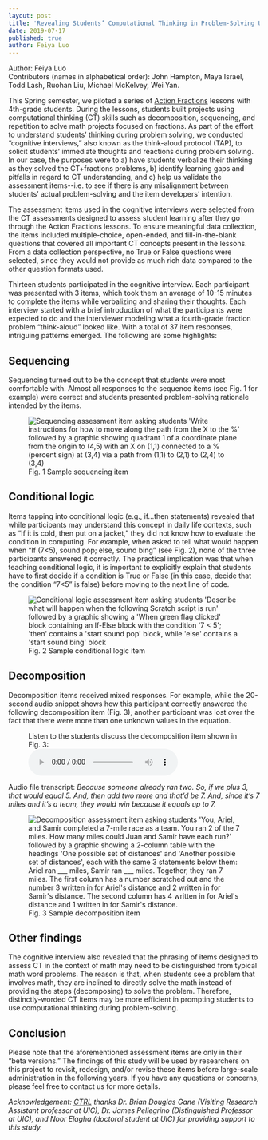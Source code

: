 ```yaml
---
layout: post
title: 'Revealing Students’ Computational Thinking in Problem-Solving Using Cognitive Interviews and Think-Aloud Protocols'
date: 2019-07-17
published: true
author: Feiya Luo
---
```


Author: Feiya Luo<br />
Contributors (names in alphabetical order): John Hampton, Maya Israel, Todd Lash, Ruohan Liu, Michael McKelvey, Wei Yan.

This Spring semester, we piloted a series of [Action Fractions](https://www.canonlab.org/actionfractionslessons) lessons with 4th-grade students. During the lessons, students built projects using computational thinking (CT) skills such as decomposition, sequencing, and repetition to solve math projects focused on fractions. As part of the effort to understand students’ thinking during problem solving, we conducted “cognitive interviews,” also known as the think-aloud protocol (TAP), to solicit students’ immediate thoughts and reactions during problem solving. In our case, the purposes were to a) have students verbalize their thinking as they solved the CT+fractions problems, b) identify learning gaps and pitfalls in regard to CT understanding, and c) help us validate the assessment items--i.e. to see if there is any misalignment between students’ actual problem-solving and the item developers’ intention. 

The assessment items used in the cognitive interviews were selected from the CT assessments designed to assess student learning after they go through the Action Fractions lessons. To ensure meaningful data collection, the items included multiple-choice, open-ended, and fill-in-the-blank questions that covered all important CT concepts present in the lessons. From a data collection perspective, no True or False questions were selected, since they would not provide as much rich data compared to the other question formats used. 

<!--excerpt-->

Thirteen students participated in the cognitive interview. Each participant was presented with 3 items, which took them an average of 10-15 minutes to complete the items while verbalizing and sharing their thoughts. Each interview started with a brief introduction of what the participants were expected to do and the interviewer modeling what a fourth-grade fraction problem “think-aloud” looked like. With a total of 37 item responses, intriguing patterns emerged. The following are some highlights:

## Sequencing

Sequencing turned out to be the concept that students were most comfortable with. Almost all responses to the sequence items (see Fig. 1 for example) were correct and students presented problem-solving rationale intended by the items.

<figure><img src="{{ site.images }}blog/2019-07-17-figure-1.jpg" alt="Sequencing assessment item asking students 'Write instructions for how to move along the path from the X to the %' followed by a graphic showing quadrant 1 of a coordinate plane from the origin to (4,5) with an X on (1,1) connected to a % (percent sign) at (3,4) via a path from (1,1) to (2,1) to (2,4) to (3,4)" title="Sequencing assessment item asking students 'Write instructions for how to move along the path from the X to the %' followed by a graphic showing quadrant 1 of a coordinate plane from the origin to (4,5) with an X on (1,1) connected to a % (percent sign) at (3,4) via a path from (1,1) to (2,1) to (2,4) to (3,4)"><figcaption>Fig. 1 Sample sequencing item</figcaption></figure>

## Conditional logic

Items tapping into conditional logic (e.g., if...then statements) revealed that while participants may understand this concept in daily life contexts, such as “If it is cold, then put on a jacket,” they did not know how to evaluate the condition in computing. For example, when asked to tell what would happen when “If (7<5), sound pop; else, sound bing” (see Fig. 2), none of the three participants answered it correctly. The practical implication was that when teaching conditional logic, it is important to explicitly explain that students have to first decide if a condition is True or False (in this case, decide that the condition “7<5” is false) before moving to the next line of code.

<figure><img src="{{ site.images }}blog/2019-07-17-figure-2.jpg" alt="Conditional logic assessment item asking students 'Describe what will happen when the following Scratch script is run' followed by a graphic showing a 'When green flag clicked' block containing an If-Else block with the condition '7 < 5'; 'then' contains a 'start sound pop' block, while 'else' contains a 'start sound bing' block" title="Conditional logic assessment item asking students 'Describe what will happen when the following Scratch script is run' followed by a graphic showing a 'When green flag clicked' block containing an If-Else block with the condition '7 < 5'; 'then' contains a 'start sound pop' block, while 'else' contains a 'start sound bing' block"><figcaption>Fig. 2 Sample conditional logic item</figcaption></figure>

## Decomposition

Decomposition items received mixed responses. For example, while the 20-second audio snippet shows how this participant correctly answered the following decomposition item (Fig. 3), another participant was lost over the fact that there were more than one unknown values in the equation.

<figure>
    <figcaption>Listen to the students discuss the decomposition item shown in Fig. 3:</figcaption>
    <audio
        controls
		preload="metadata"
        src="{{ site.files }}2019-07-17/2019-07-17-20-sec-snippet.mp3">
            Your browser does not support the
            <code>audio</code> element.
    </audio>
</figure>

Audio file transcript: _Because someone already ran two. So, if we plus 3, that would equal 5. And, then add two more and that’d be 7. And, since it’s 7 miles and it’s a team, they would win because it equals up to 7._

<figure><img src="{{ site.images }}blog/2019-07-17-figure-3.jpg" alt="Decomposition assessment item asking students 'You, Ariel, and Samir completed a 7-mile race as a team. You ran 2 of the 7 miles. How many miles could Juan and Samir have each run?' followed by a graphic showing a 2-column table with the headings 'One possible set of distances' and 'Another possible set of distances', each with the same 3 statements below them: Ariel ran ___ miles, Samir ran ___ miles. Together, they ran 7 miles. The first column has a number scratched out and the number 3 written in for Ariel's distance and 2 written in for Samir's distance. The second column has 4 written in for Ariel's distance and 1 written in for Samir's distance." title="Decomposition assessment item asking students 'You, Ariel, and Samir completed a 7-mile race as a team. You ran 2 of the 7 miles. How many miles could Juan and Samir have each run?' followed by a graphic showing a 2-column table with the headings 'One possible set of distances' and 'Another possible set of distances', each with the same 3 statements below them: Ariel ran ___ miles, Samir ran ___ miles. Together, they ran 7 miles. The first column has a number scratched out and the number 3 written in for Ariel's distance and 2 written in for Samir's distance. The second column has 4 written in for Ariel's distance and 1 written in for Samir's distance."><figcaption>Fig. 3 Sample decomposition item</figcaption></figure>

## Other findings

The cognitive interview also revealed that the phrasing of items designed to assess CT in the context of math may need to be distinguished from typical math word problems. The reason is that, when students see a problem that involves math, they are inclined to directly solve the math instead of providing the steps (decomposing) to solve the problem. Therefore, distinctly-worded CT items may be more efficient in prompting students to use computational thinking during problem-solving.

## Conclusion

Please note that the aforementioned assessment items are only in their “beta versions.” The findings of this study will be used by researchers on this project to revisit, redesign, and/or revise these items before large-scale administration in the following years. If you have any questions or concerns, please feel free to contact us for more details.

_Acknowledgement: <abbr title="Creative Technology Research Lab">CTRL</abbr> thanks Dr. Brian Douglas Gane (Visiting Research Assistant professor at UIC), Dr. James Pellegrino (Distinguished Professor at UIC), and Noor Elagha (doctoral student at UIC) for providing support to this study._
